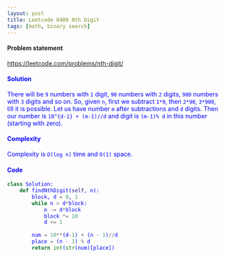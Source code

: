 ```yaml
---
layout: post
title: Leetcode 0400 Nth Digit
tags: [math, binary search]
---
```


#### Problem statement

<a href="https://leetcode.com/problems/nth-digit/"> <font color = blue>https://leetcode.com/problems/nth-digit/

#### Solution
There will be `9` numbers with `1` digit, `90` numbers with `2` digits, `900` numbers with `3` digits and so on. So, given `n`, first we subtract `1*9`, then `2*90`, `3*900`, till it is possible. Let us have number `m` after subtractions and `d` digits. Then our number is `10^{d-1} + (m-1)//d` and digit is `(m-1)% d` in this number (starting with zero). 

#### Complexity
Complexity is `O(log n)` time and `O(1)` space.

#### Code
```python
class Solution:
    def findNthDigit(self, n):
        block, d = 9, 1
        while n > d*block:
            n -= d*block
            block *= 10
            d += 1
            
        num = 10**(d-1) + (n - 1)//d
        place = (n - 1) % d
        return int(str(num)[place])
```

